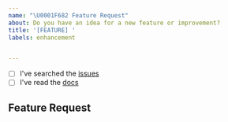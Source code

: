 ```yaml
---
name: "\U0001F682 Feature Request"
about: Do you have an idea for a new feature or improvement?
title: '[FEATURE] '
labels: enhancement


---
```


<!--
    Thanks for wanting to make Atlas tools better.

    Have you...
-->

- [ ] I've searched the [issues](https://github.com/atlas-bi/atlas-bi-library/issues)
- [ ] I've read the [docs](https://www.atlas.bi/docs/bi_library/)

## Feature Request

<!-- Thanks! 🤠 -->
